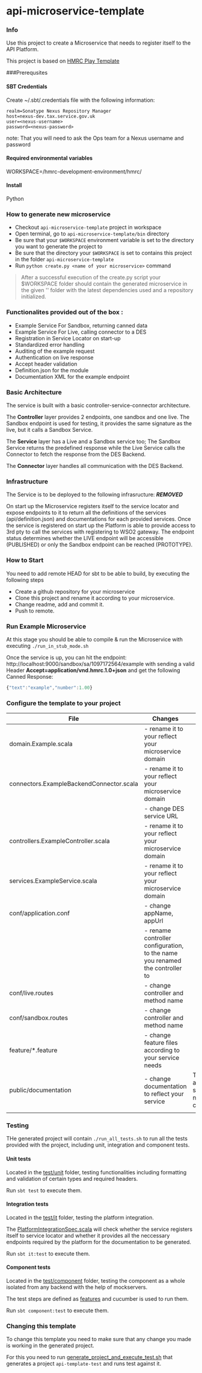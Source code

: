 api-microservice-template
=============

### Info
Use this project to create a Microservice that needs to register itself to the API Platform.

This project is based on [HMRC Play Template](https://github.tools.tax.service.gov.uk/HMRC/hmrc-play-template)


###Prerequsites

#### SBT Credentials

Create ~/.sbt/.credentials file with the following information:
```
realm=Sonatype Nexus Repository Manager
host=nexus-dev.tax.service.gov.uk
user=<nexus-username>
password=<nexus-password>
```

note: That you will need to ask the Ops team for a Nexus username and password


#### Required environmental variables
WORKSPACE=<root-path>/hmrc-development-environment/hmrc/

#### Install
Python

### How to generate new microservice
- Checkout ```api-microservice-template``` project in workspace
- Open terminal, go to ```api-microservice-template/bin``` directory
- Be sure that your ```$WORKSPACE``` environment variable is set to the directory you want to generate the project to
- Be sure that the directory your ```$WORKSPACE``` is set to contains this project in the folder ```api-microservice-template```
- Run ```python create.py <name of your microservice>``` command

<blockquote>
After a successful execution of the create.py 
script your $WORKSPACE folder should contain the generated microservice in the given '<name of your microservice>' folder with the latest dependencies used and a repository initialized.
</blockquote>

### Functionalites provided out of the box :
- Example Service For Sandbox, returning canned data
- Example Service For Live, calling connector to a DES
- Registration in Service Locator on start-up
- Standardized error handling
- Auditing of the example request
- Authentication on live response
- Accept header validation
- Definition.json for the module
- Documentation XML for the example endpoint

### Basic Architecture
The service is built with a basic controller-service-connector architecture.

The **Controller** layer provides 2 endpoints, one sandbox and one live. 
The Sandbox endpoint is used for testing, it provides the same signature as the live, but it calls a Sandbox Service. 

The **Service** layer has a Live and a Sandbox service too; The Sandbox Service returns the predefined response while the Live Service calls the Connector to fetch the response from the DES Backend. 

The **Connector** layer handles all communication with the DES Backend. 

### Infrastructure
The Service is to be deployed to the following infrasructure: ***REMOVED***

On start up the Microservice registers itself to the service locator and expose endpoints to it to return all the definitions of the services (api/definition.json) and documentations for each provided services.
Once the service is registered on start up the Platform is able to provide access to 3rd pty to call the services with registering to WSO2 gateway. The endpoint status determines whether the LIVE endpoint will be accessible (PUBLISHED) or only the Sandbox endpoint can be reached (PROTOTYPE).

### How to Start
You need to add remote HEAD for sbt to be able to build, by executing the following steps
- Create a github repository for your microservice
- Clone this project and rename it according to your microservice.
- Change readme, add and commit it. 
- Push to remote. 

### Run Example Microservice 
At this stage you should be able to compile & run the Microservice with executing ```./run_in_stub_mode.sh```

Once the service is up, you can hit the endpoint: http://localhost:9000/sandbox/sa/1097172564/example
with sending a valid Header **Accept=application/vnd.hmrc.1.0+json** and get the following Canned Response:
```javascript
{"text":"example","number":1.00}
```

### Configure the template to your project
| File          | Changes           | Notes |
| ------------- | ------------- |------------- | 
| domain.Example.scala                         | - rename it to your reflect your microservice domain | |
| connectors.ExampleBackendConnector.scala     | - rename it to your reflect your microservice domain | |
|                                              | - change DES service URL | |
| controllers.ExampleController.scala          | - rename it to your reflect your microservice domain      |  |
| services.ExampleService.scala                | - rename it to your reflect your microservice domain | |
| conf/application.conf                        | - change appName, appUrl | |
|                                              | - rename controller configuration, to the name you renamed the controller to |  |
| conf/live.routes                        | - change controller and method name| |
| conf/sandbox.routes                        | - change controller and method name| |
| feature/*.feature                        | - change feature files according to your service needs| |
| public/documentation                        | - change documentation to reflect your service| The api.versions[].endpoints[].endpointName should match the documentation file name with white spaces replaced by '-' character |
|||


### Testing
THe generated project will contain ```./run_all_tests.sh``` to run all the tests provided with the project, including unit, integration and component tests. 

#### Unit tests
Located in the [test/unit](https://github.tools.tax.service.gov.uk/HMRC/api-microservice-template/tree/master/test/it) folder, testing functionalities including formatting and validation of certain types and required headers.

Run ```sbt test``` to execute them.

#### Integration tests
Located in the  [test/it](https://github.tools.tax.service.gov.uk/HMRC/api-microservice-template/tree/master/test/it) folder, testing the platform integration.

The [PlatformIntegrationSpec.scala](https://github.tools.tax.service.gov.uk/HMRC/api-microservice-template/blob/master/test/it/PlatformIntegrationSpec.scala) will check whether the service registers itself to service locator and whether it provides all the neccessary endpoints required by the platform for the documentation to be generated. 

Run ```sbt it:test``` to execute them.

#### Component tests
Located in the [test/component](https://github.tools.tax.service.gov.uk/HMRC/api-microservice-template/tree/master/test/component) folder, testing the component as a whole isolated from any backend with the help of mockservers.

The test steps are defined as [features](https://github.tools.tax.service.gov.uk/HMRC/api-microservice-template/tree/master/features) and cucumber is used to run them. 

Run ```sbt component:test``` to execute them.

### Changing this template
To change this template you need to make sure that any change you made is working in the generated project. 

For this you need to run [generate_project_and_execute_test.sh](https://github.tools.tax.service.gov.uk/HMRC/api-microservice-template/blob/master/generate_project_and_execute_test.sh) that generates a project ```api-template-test``` and runs test against it. 

